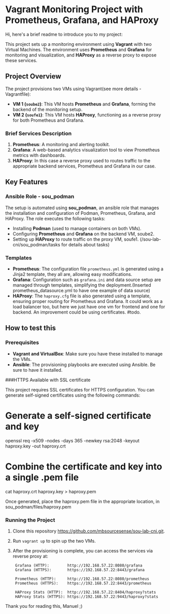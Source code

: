 # Vagrant Monitoring Project with Prometheus, Grafana, and HAProxy

Hi, here's a brief readme to introduce you to my project:

This project sets up a monitoring environment using **Vagrant** with two Virtual Machines. The environment uses **Prometheus** and **Grafana** for monitoring and visualization, and **HAProxy** as a reverse proxy to expose these services.

## Project Overview

The project provisions two VMs using Vagrant(see more details - Vagrantfile):
- **VM 1 (`soube2`)**: This VM hosts **Prometheus** and **Grafana**, forming the backend of the monitoring setup.
- **VM 2 (`soufe1`)**: This VM hosts **HAProxy**, functioning as a reverse proxy for both Prometheus and Grafana.

### Brief Services Description
1. **Prometheus**: A monitoring and alerting toolkit.
2. **Grafana**: A web-based analytics visualization tool to view Prometheus metrics with dashboards.
3. **HAProxy**: In this case a reverse proxy used to routes traffic to the appropriate backend services, Prometheus and Grafana in our case.

## Key Features

### Ansible Role - sou_podman
The setup is automated using **sou_podman**, an ansible role that manages the installation and configuration of Podman, Prometheus, Grafana, and HAProxy. 
The role executes the following tasks:
- Installing **Podman** (used to manage containers on both VMs).
- Configuring **Prometheus** and **Grafana** on the backend VM, soube2.
- Setting up **HAProxy** to route traffic on the proxy VM, soufe1.
(/sou-lab-cni/sou_podman/tasks for details about tasks)

### Templates 
- **Prometheus**: The configuration file `prometheus.yml` is generated using a Jinja2 template, they all are, allowing easy modifications. 
- **Grafana**: Configuration such as `grafana.ini` and data source setup are managed through templates, simplifying the deployment.(Inserted prometheus_datasource.yml to have one example of data source)
- **HAProxy**: The `haproxy.cfg` file is also generated using a template, ensuring proper routing for Prometheus and Grafana. It could work as a load balancer too, but here we just have one vm for frontend and one for backend. An improvement could be using certificates. #todo.

## How to test this

### Prerequisites
- **Vagrant and VirtualBox**: Make sure you have these installed to manage the VMs.
- **Ansible**: The provisioning playbooks are executed using Ansible. Be sure to have it installed.

###HTTPS Available with SSL certificate

This project requires SSL certificates for HTTPS configuration. You can generate self-signed certificates using the following commands:

# Generate a self-signed certificate and key
openssl req -x509 -nodes -days 365 -newkey rsa:2048 -keyout haproxy.key -out haproxy.crt

# Combine the certificate and key into a single .pem file
cat haproxy.crt haproxy.key > haproxy.pem

Once generated, place the haproxy.pem file in the appropriate location, in sou_podman/files/haproxy.pem

### Running the Project

1. Clone this repository https://github.com/mbsourcesense/sou-lab-cni.git.
2. Run `vagrant up` to spin up the two VMs.
3. After the provisioning is complete, you can access the services via reverse proxy at:

        Grafana (HTTP):        http://192.168.57.22:8080/grafana
        Grafana (HTTPS):       https://192.168.57.22:8443/grafana

        Prometheus (HTTP):     http://192.168.57.22:8080/prometheus
        Prometheus (HTTPS):    https://192.168.57.22:8443/prometheus

        HAProxy Stats (HTTP):  http://192.168.57.22:8404/haproxy?stats
        HAProxy Stats (HTTPS): https://192.168.57.22:9443/haproxy?stats

Thank you for reading this, 
Manuel ;)
